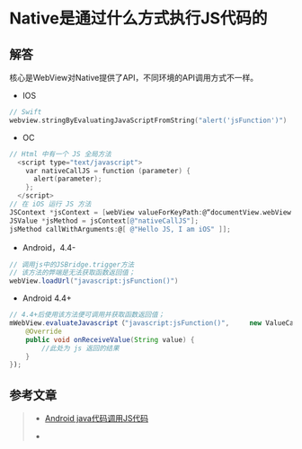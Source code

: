 # Native是通过什么方式执行JS代码的

## 解答

核心是WebView对Native提供了API，不同环境的API调用方式不一样。

* IOS

```Swift
// Swift
webview.stringByEvaluatingJavaScriptFromString("alert('jsFunction')")
```

* OC

```Objective-C
// Html 中有一个 JS 全局方法
  <script type="text/javascript">
    var nativeCallJS = function (parameter) {
      alert(parameter);
    };
  </script>
// 在 iOS 运行 JS 方法
JSContext *jsContext = [webView valueForKeyPath:@“documentView.webView.mainFrame.javaScriptContext”];
JSValue *jsMethod = jsContext[@"nativeCallJS"];
jsMethod callWithArguments:@[ @"Hello JS, I am iOS" ]];
```

* Android，4.4-

```Java
// 调用js中的JSBridge.trigger方法
// 该方法的弊端是无法获取函数返回值；
webView.loadUrl("javascript:jsFunction()")
```

* Android 4.4+

```Java
// 4.4+后使用该方法便可调用并获取函数返回值；
mWebView.evaluateJavascript（"javascript:jsFunction()",     new ValueCallback<String>() {
    @Override
    public void onReceiveValue(String value) {
        //此处为 js 返回的结果
    }
});
```


## 参考文章

> * [Android java代码调用JS代码](https://blog.csdn.net/chen1026241686/article/details/90511834)
>
> * []()
